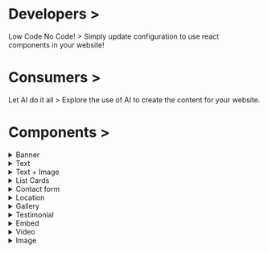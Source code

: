 # Developers >
Low Code No Code! > Simply update configuration to use react components in your website!

# Consumers >
Let AI do it all > Explore the use of AI to create the content for your website.

# Components >

<details>
<summary>Banner</summary>

#### Add a full-width banner

```
    "component": "Banner",
    "img": "/images/home-banner.jpg",
    "supTitle": "",
    "title": "",
    "subtitle":  "",
    "text": "",
    "actionButtons": [
        {
            "label": "Hire",
            "to": "/contact",
            // "style": {"width": 400}
        },
        {
            "label": "Services",
            "to": "/services",
            // "style": {"width": 400}
        }
    ],
    "bgColor": "#ffc300",
    "textColor": "#fff",
    "setImageAsBackground": true,
    "rtl": true 
```
</details>


<details>
<summary>Text</summary>

#### Add a simple block of text

```
    "component": "Text",
    "description": "",
    "title": "Text",
    "rtl": true,
```
</details>


<details>
<summary>Text + Image</summary>

#### Add an image alongside a block of text

```
    "component": "TextImage",
    "img": "/images/home-banner.jpg",
    "description": "",
    "title": "Text + Image",
    "rtl": true,
```
</details>


<details>
<summary>List Cards</summary>

#### Add multiple items with images and text

```
    "component": "ListCards",
            "sectionTitle": "Section List",
            "cardInfo": [
                {
                    "title": "MM",
                    "img": "/images/home-banner.jpg",
                    "description": "Enim in fugiat reprehenderit ",
                },
                {
                    "title": "MM",
                    "img": "/images/home-banner.jpg",
                    "description": "Enim in fugiat reprehenderit ",
                },
                {
                    "title": "MM",
                    "img": "/images/home-banner.jpg",
                    "description": "Enim in fugiat reprehenderit incididunt ",
                }
            ]
```
</details>


<details>
<summary>Contact form</summary>

#### Add a contact form

```
    "component": "Form",
    "sectionTitle": "Contact Us",
    "inputs": [
        {
            "label": "Full Name",
            "type": "text",
            "validation": "required",
            "name": "full_name",
            "placeholder": "Full Name",
            "width": "50%"
        },
        {
            "label": "Phone",
            "type": "number",
            "name": "phone",
            "placeholder": "Eg. 888 888 8888",
            "width": "50%"
        },
        {
            "label": "Email",
            "type": "text",
            "validation": "email",
            "name": "email",
            "placeholder": "jhone@example.com",
        },
        {
            "label": "Describe your query",
            "type": "textarea",
            "placeholder": "Describe your query (optional)",
            "name": "description"
        }
    ],
```
</details>


<details>
<summary>Location</summary>

#### Display a map and location details

```
    TBC
```
</details>


<details>
<summary>Gallery</summary>

#### Display multiple images

```
    TBC
```
</details>


<details>
<summary>Testimonial</summary>

#### Display a quote or testimonial

```
    TBC
```
</details>


<details>
<summary>Embed</summary>

#### Embed an object with code

```
    TBC
```
</details>


<details>
<summary>Video</summary>

#### Display a YouTube video

```
    TBC
```
</details>


<details>
<summary>Image</summary>

#### Display a single image

```
    TBC
```
</details>








